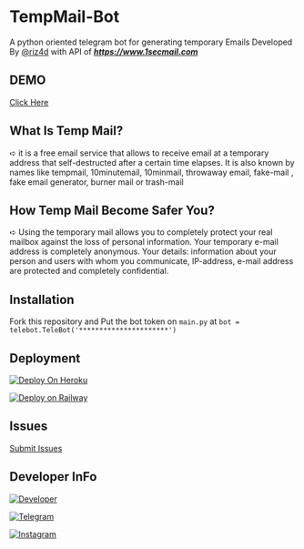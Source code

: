 # TempMail-Bot

A python oriented telegram bot for generating temporary Emails Developed By [@riz4d](https://github.com/riz4d) with API of **_https://www.1secmail.com_**

## DEMO
[Click Here](https://telegram.me/mysterymailbot)

## What Is Temp Mail?
 ➪  it is a free email service that allows to receive email at a temporary address that self-destructed after a certain time elapses. It is also known by names like  tempmail, 10minutemail, 10minmail, throwaway email, fake-mail , fake email generator, burner mail or trash-mail

## How Temp Mail Become Safer You?
 ➪  Using the temporary mail allows you to completely protect your real mailbox against the loss of personal information. Your temporary e-mail address is completely anonymous. Your details: information about your person and users with whom you communicate, IP-address, e-mail address are protected and completely confidential.
 
## Installation

Fork this repository and
Put the bot token on `main.py` at `bot = telebot.TeleBot('**********************')`

## Deployment

[![Deploy On Heroku](https://img.shields.io/badge/heroku-%23430098.svg?style=for-the-badge&logo=heroku&logoColor=white)](https://heroku.com/deploy?template=https://github.com/itsDangiboy/TempMail-Bot)

[![Deploy on Railway](https://railway.app/button.svg)](https://railway.app/new/template?template=https://github.com/riz4d/TempMail-Bot)

## Issues 

[Submit Issues](https://github.com/riz4d/TempMail-Bot/issues)

## Developer InFo

[![Developer](https://contributors-img.web.app/image?repo=riz4d/TempMail-Bot)](https://github.com/riz4d)

[![Telegram](https://img.shields.io/badge/Telegram-grey?style=for-the-badge&logo=telegram)](https://telegram.me/riz4d)

[![Instagram](https://img.shields.io/badge/InstaGram-grey?style=for-the-badge&logo=Instagram&logoColor=white)](https://instagram.com/riz.4d)
